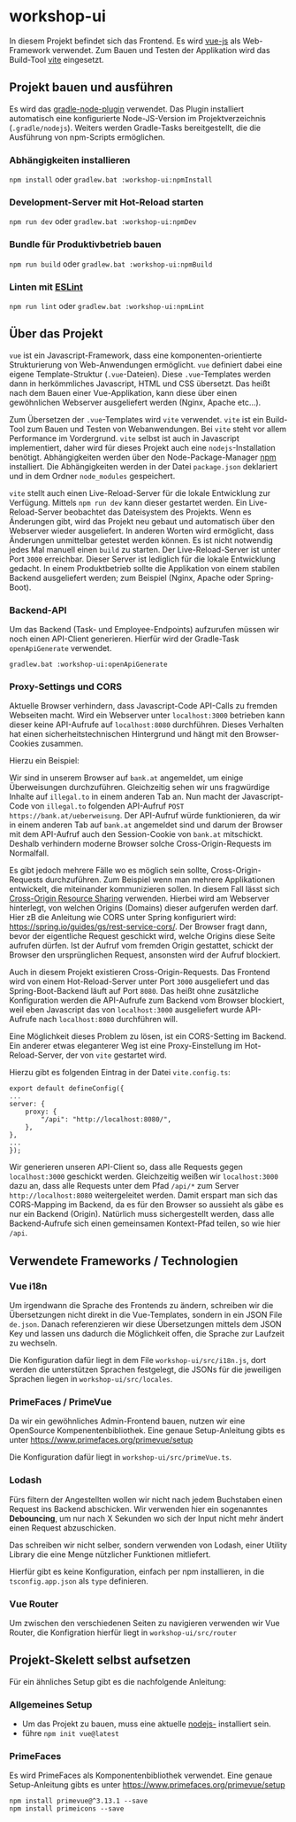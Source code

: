 # workshop-ui

In diesem Projekt befindet sich das Frontend. Es wird [vue-js](https://vuejs.org/) als 
Web-Framework verwendet. Zum Bauen und Testen der Applikation 
wird das Build-Tool [vite](https://vitejs.dev/) eingesetzt.

## Projekt bauen und ausführen

Es wird das [gradle-node-plugin](https://github.com/node-gradle/gradle-node-plugin) verwendet. Das Plugin
installiert automatisch eine konfigurierte Node-JS-Version im Projektverzeichnis (`.gradle/nodejs`). Weiters
werden Gradle-Tasks bereitgestellt, die die Ausführung von npm-Scripts ermöglichen. 

### Abhängigkeiten installieren


`npm install` oder `gradlew.bat :workshop-ui:npmInstall`


### Development-Server mit Hot-Reload starten

`npm run dev` oder `gradlew.bat :workshop-ui:npmDev`

### Bundle für Produktivbetrieb bauen

`npm run build` oder `gradlew.bat :workshop-ui:npmBuild`

### Linten mit [ESLint](https://eslint.org/)

`npm run lint` oder `gradlew.bat :workshop-ui:npmLint`


## Über das Projekt

`vue` ist ein Javascript-Framework, dass eine komponenten-orientierte Strukturierung von Web-Anwendungen
ermöglicht. `vue` definiert dabei eine eigene Template-Struktur (`.vue`-Dateien). Diese `.vue`-Templates werden 
dann in herkömmliches Javascript, HTML und CSS übersetzt. Das heißt nach dem Bauen einer Vue-Applikation, kann diese 
über einen gewöhnlichen Webserver ausgeliefert werden (Nginx, Apache etc...).

Zum Übersetzen der `.vue`-Templates wird `vite` verwendet. `vite` ist ein Build-Tool zum Bauen und Testen von Webanwendungen.
Bei `vite` steht vor allem Performance im Vordergrund. `vite` selbst ist auch in Javascript implementiert, daher
wird für dieses Projekt auch eine `nodejs`-Installation benötigt. Abhängigkeiten werden über den Node-Package-Manager
[npm](https://www.npmjs.com/) installiert. Die Abhängigkeiten werden in der Datei `package.json` deklariert und in dem
Ordner `node_modules` gespeichert. 

`vite` stellt auch einen Live-Reload-Server für die lokale Entwicklung zur Verfügung. Mittels `npm run dev` kann dieser
gestartet werden. Ein Live-Reload-Server beobachtet das Dateisystem des Projekts. Wenn es Änderungen gibt, wird
das Projekt neu gebaut und automatisch über den Webserver wieder ausgeliefert. In anderen Worten wird ermöglicht, 
dass Änderungen unmittelbar getestet werden können. Es ist nicht notwendig jedes Mal manuell einen `build` zu starten. 
Der Live-Reload-Server ist unter Port `3000` erreichbar. Dieser Server ist lediglich für die lokale
Entwicklung gedacht. In einem Produktbetrieb sollte die Applikation von einem stabilen Backend ausgeliefert werden; 
zum Beispiel (Nginx, Apache oder Spring-Boot). 

### Backend-API

Um das Backend (Task- und Employee-Endpoints) aufzurufen müssen wir noch einen API-Client generieren. Hierfür wird der 
Gradle-Task `openApiGenerate` verwendet. 

```
gradlew.bat :workshop-ui:openApiGenerate
```

### Proxy-Settings und CORS

Aktuelle Browser verhindern, dass Javascript-Code API-Calls zu fremden Webseiten macht. 
Wird ein Webserver unter `localhost:3000` betrieben kann dieser keine API-Aufrufe auf 
`localhost:8080` durchführen. Dieses Verhalten hat einen sicherheitstechnischen Hintergrund und hängt 
mit den Browser-Cookies zusammen. 

Hierzu ein Beispiel: 

Wir sind in unserem Browser auf `bank.at` angemeldet, um einige Überweisungen durchzuführen. Gleichzeitig 
sehen wir uns fragwürdige Inhalte auf `illegal.to` in einem anderen Tab an. Nun macht der Javascript-Code
von `illegal.to` folgenden API-Aufruf `POST https://bank.at/ueberweisung`. Der API-Aufruf würde funktionieren, 
da wir in einem anderen Tab auf `bank.at` angemeldet sind und darum der Browser mit dem API-Aufruf auch den
Session-Cookie von `bank.at` mitschickt. Deshalb verhindern moderne Browser solche Cross-Origin-Requests im Normalfall.

Es gibt jedoch mehrere Fälle wo es möglich sein sollte, Cross-Origin-Requests durchzuführen. Zum Beispiel wenn 
man mehrere Applikationen entwickelt, die miteinander kommunizieren sollen. In diesem Fall lässt sich 
[Cross-Origin Resource Sharing](https://developer.mozilla.org/de/docs/Web/HTTP/CORS)
verwenden. Hierbei wird am Webserver hinterlegt, von welchen Origins (Domains) dieser aufgerufen werden darf. Hier 
zB die Anleitung wie CORS unter Spring konfiguriert wird: https://spring.io/guides/gs/rest-service-cors/.
Der Browser fragt dann, bevor der eigentliche Request geschickt wird, welche Origins diese Seite aufrufen dürfen. 
Ist der Aufruf vom fremden Origin gestattet, schickt der Browser den ursprünglichen Request, ansonsten wird
der Aufruf blockiert.

Auch in diesem Projekt existieren Cross-Origin-Requests. Das Frontend wird von einem Hot-Reload-Server unter Port 
``3000`` ausgeliefert und das Spring-Boot-Backend läuft auf Port `8080`. Das heißt ohne 
zusätzliche Konfiguration werden die API-Aufrufe zum Backend vom Browser blockiert, weil eben Javascript das von
`localhost:3000` ausgeliefert wurde API-Aufrufe nach `localhost:8080` durchführen will.

Eine Möglichkeit dieses Problem zu lösen, ist ein CORS-Setting im Backend. Ein anderer etwas eleganterer Weg ist
eine Proxy-Einstellung im Hot-Reload-Server, der von `vite` gestartet wird. 

Hierzu gibt es folgenden Eintrag in der Datei `vite.config.ts`:

```
export default defineConfig({
...
server: {
    proxy: {
        "/api": "http://localhost:8080/",
    },
},
...
});
```

Wir generieren unseren API-Client so, dass alle Requests gegen `localhost:3000` geschickt werden. Gleichzeitig
weißen wir `localhost:3000` dazu an, dass alle Requests unter dem Pfad `/api/*` zum Server `http://localhost:8080` 
weitergeleitet werden. Damit erspart man sich das CORS-Mapping im Backend, da es für den Browser so aussieht als
gäbe es nur ein Backend (Origin). Natürlich muss sichergestellt werden, dass alle Backend-Aufrufe sich einen gemeinsamen
Kontext-Pfad teilen, so wie hier `/api`.  

## Verwendete Frameworks / Technologien

### Vue i18n
Um irgendwann die Sprache des Frontends zu ändern, schreiben wir die Übersetzungen nicht direkt in die Vue-Templates,
sondern in ein JSON File `de.json`. Danach referenzieren wir diese Übersetzungen mittels dem JSON Key und lassen
uns dadurch die Möglichkeit offen, die Sprache zur Laufzeit zu wechseln.

Die Konfiguration dafür liegt in dem File `workshop-ui/src/i18n.js`, dort werden die unterstützen
Sprachen festgelegt, die JSONs für die jeweiligen Sprachen liegen in `workshop-ui/src/locales`.

### PrimeFaces / PrimeVue
Da wir ein gewöhnliches Admin-Frontend bauen, nutzen wir eine OpenSource Kompenentenbibliothek.
Eine genaue Setup-Anleitung gibts es unter
https://www.primefaces.org/primevue/setup

Die Konfiguration dafür liegt in `workshop-ui/src/primeVue.ts`.

### Lodash
Fürs filtern der Angestellten wollen wir nicht nach jedem Buchstaben einen Request ins Backend abschicken.
Wir verwenden hier ein sogenanntes **Debouncing**, um nur nach X Sekunden wo sich der Input nicht mehr ändert einen Request abzuschicken.

Das schreiben wir nicht selber, sondern verwenden von Lodash, einer Utility Library die eine Menge 
nützlicher Funktionen mitliefert.

Hierfür gibt es keine Konfiguration, einfach per npm installieren, in die `tsconfig.app.json` als `type` definieren.

### Vue Router
Um zwischen den verschiedenen Seiten zu navigieren verwenden wir Vue Router, die Konfigration hierfür liegt in `workshop-ui/src/router`

## Projekt-Skelett selbst aufsetzen
Für ein ähnliches Setup gibt es die nachfolgende Anleitung:

### Allgemeines Setup
+ Um das Projekt zu bauen, muss eine aktuelle [nodejs-](https://nodejs.org/en/) installiert sein.
+ führe `npm init vue@latest` 

### PrimeFaces
Es wird PrimeFaces als Komponentenbibliothek verwendet. Eine genaue Setup-Anleitung gibts es unter
https://www.primefaces.org/primevue/setup

```
npm install primevue@^3.13.1 --save
npm install primeicons --save
```

